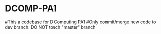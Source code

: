 # DCOMP-PA1
#This a codebase for D Computing PA1
#Only commit/merge new code to dev branch. DO NOT touch "master" branch
